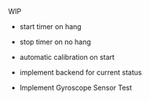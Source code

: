 WIP
+ start timer on hang
+ stop timer on no hang


+ automatic calibration on start

+ implement backend for current status
+ Implement Gyroscope Sensor Test



